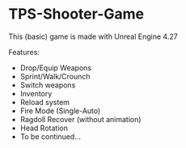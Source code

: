 # TPS-Shooter-Game
This (basic) game is made with Unreal Engine 4.27

Features:
+ Drop/Equip Weapons
+ Sprint/Walk/Crounch
+ Switch weapons
+ Inventory
+ Reload system
+ Fire Mode (Single-Auto)
+ Ragdoll Recover (without animation)
+ Head Rotation
+ To be continued...
